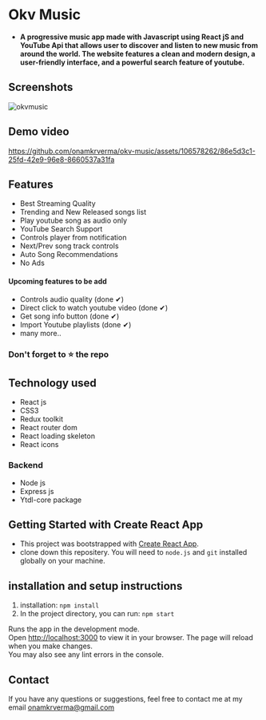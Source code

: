 # Okv Music 
 - **A progressive music app made with Javascript using React jS and YouTube Api that allows user to discover and listen to new music from around the world. The website features a clean and modern design, a user-friendly interface, and a powerful search feature of youtube.**
 
 ## Screenshots

 ![okvmusic](https://user-images.githubusercontent.com/106578262/224484464-6ef06a58-9aba-4f3e-99ac-150857672f2b.png)

## Demo video

https://github.com/onamkrverma/okv-music/assets/106578262/86e5d3c1-25fd-42e9-96e8-8660537a31fa





## Features 
 - Best Streaming Quality
 - Trending and New Released songs list
 - Play youtube song as audio only
 - YouTube Search Support
 - Controls player from notification
 - Next/Prev song track controls
 - Auto Song Recommendations
 - No Ads

 
 
 #### Upcoming features to be add 
  - Controls audio quality (done ✔)
 - Direct click to watch youtube video (done ✔)
 - Get song info button (done ✔)
 - Import Youtube playlists (done ✔)
 - many more..
 
 ### Don't forget to :star: the repo
 
 
## Technology used 
 - React js
 - CSS3
 - Redux toolkit
 - React router dom
 - React loading skeleton
 - React icons
 
 ### Backend 
 - Node js
 - Express js
 - Ytdl-core package 

 
## Getting Started with Create React App
 - This project was bootstrapped with [Create React App](https://github.com/facebook/create-react-app).
 - clone down this repositery. You will need to `node.js` and `git` installed globally on your machine.


## installation and setup instructions
1. installation: `npm install`
2. In the project directory, you can run: `npm start`

Runs the app in the development mode.\
Open [http://localhost:3000](http://localhost:3000) to view it in your browser.
The page will reload when you make changes.\
You may also see any lint errors in the console.


## Contact
If you have any questions or suggestions, feel free to contact me at my email onamkrverma@gmail.com


